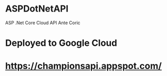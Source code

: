 # ASPDotNetAPI
ASP .Net Core Cloud API Ante Coric
# Deployed to Google Cloud
# https://championsapi.appspot.com/
